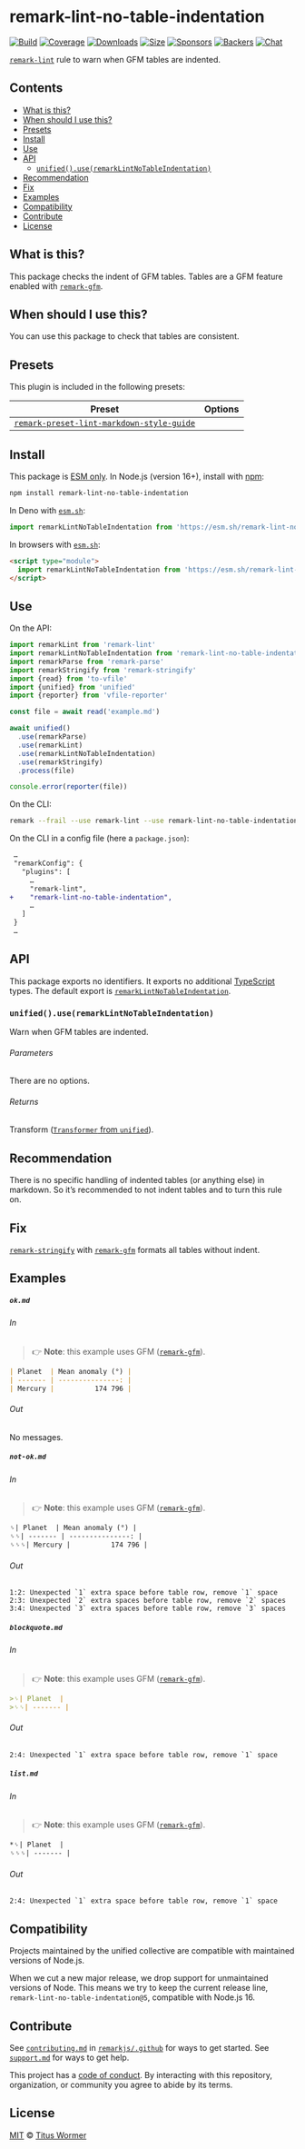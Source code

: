 <!--This file is generated-->

# remark-lint-no-table-indentation

[![Build][badge-build-image]][badge-build-url]
[![Coverage][badge-coverage-image]][badge-coverage-url]
[![Downloads][badge-downloads-image]][badge-downloads-url]
[![Size][badge-size-image]][badge-size-url]
[![Sponsors][badge-funding-sponsors-image]][badge-funding-url]
[![Backers][badge-funding-backers-image]][badge-funding-url]
[![Chat][badge-chat-image]][badge-chat-url]

[`remark-lint`][github-remark-lint] rule to warn when GFM tables are indented.

## Contents

* [What is this?](#what-is-this)
* [When should I use this?](#when-should-i-use-this)
* [Presets](#presets)
* [Install](#install)
* [Use](#use)
* [API](#api)
  * [`unified().use(remarkLintNoTableIndentation)`](#unifieduseremarklintnotableindentation)
* [Recommendation](#recommendation)
* [Fix](#fix)
* [Examples](#examples)
* [Compatibility](#compatibility)
* [Contribute](#contribute)
* [License](#license)

## What is this?

This package checks the indent of GFM tables.
Tables are a GFM feature enabled with
[`remark-gfm`][github-remark-gfm].

## When should I use this?

You can use this package to check that tables are consistent.

## Presets

This plugin is included in the following presets:

| Preset | Options |
| - | - |
| [`remark-preset-lint-markdown-style-guide`](https://github.com/remarkjs/remark-lint/tree/main/packages/remark-preset-lint-markdown-style-guide) | |

## Install

This package is [ESM only][github-gist-esm].
In Node.js (version 16+),
install with [npm][npm-install]:

```sh
npm install remark-lint-no-table-indentation
```

In Deno with [`esm.sh`][esm-sh]:

```js
import remarkLintNoTableIndentation from 'https://esm.sh/remark-lint-no-table-indentation@5'
```

In browsers with [`esm.sh`][esm-sh]:

```html
<script type="module">
  import remarkLintNoTableIndentation from 'https://esm.sh/remark-lint-no-table-indentation@5?bundle'
</script>
```

## Use

On the API:

```js
import remarkLint from 'remark-lint'
import remarkLintNoTableIndentation from 'remark-lint-no-table-indentation'
import remarkParse from 'remark-parse'
import remarkStringify from 'remark-stringify'
import {read} from 'to-vfile'
import {unified} from 'unified'
import {reporter} from 'vfile-reporter'

const file = await read('example.md')

await unified()
  .use(remarkParse)
  .use(remarkLint)
  .use(remarkLintNoTableIndentation)
  .use(remarkStringify)
  .process(file)

console.error(reporter(file))
```

On the CLI:

```sh
remark --frail --use remark-lint --use remark-lint-no-table-indentation .
```

On the CLI in a config file (here a `package.json`):

```diff
 …
 "remarkConfig": {
   "plugins": [
     …
     "remark-lint",
+    "remark-lint-no-table-indentation",
     …
   ]
 }
 …
```

## API

This package exports no identifiers.
It exports no additional [TypeScript][typescript] types.
The default export is
[`remarkLintNoTableIndentation`][api-remark-lint-no-table-indentation].

### `unified().use(remarkLintNoTableIndentation)`

Warn when GFM tables are indented.

###### Parameters

There are no options.

###### Returns

Transform ([`Transformer` from `unified`][github-unified-transformer]).

## Recommendation

There is no specific handling of indented tables (or anything else) in
markdown.
So it’s recommended to not indent tables and to turn this rule on.

## Fix

[`remark-stringify`][github-remark-stringify] with
[`remark-gfm`][github-remark-gfm] formats all tables without indent.

## Examples

##### `ok.md`

###### In

> 👉 **Note**: this example uses
> GFM ([`remark-gfm`][github-remark-gfm]).

```markdown
| Planet  | Mean anomaly (°) |
| ------- | ---------------: |
| Mercury |          174 796 |
```

###### Out

No messages.

##### `not-ok.md`

###### In

> 👉 **Note**: this example uses
> GFM ([`remark-gfm`][github-remark-gfm]).

```markdown
␠| Planet  | Mean anomaly (°) |
␠␠| ------- | ---------------: |
␠␠␠| Mercury |          174 796 |
```

###### Out

```text
1:2: Unexpected `1` extra space before table row, remove `1` space
2:3: Unexpected `2` extra spaces before table row, remove `2` spaces
3:4: Unexpected `3` extra spaces before table row, remove `3` spaces
```

##### `blockquote.md`

###### In

> 👉 **Note**: this example uses
> GFM ([`remark-gfm`][github-remark-gfm]).

```markdown
>␠| Planet  |
>␠␠| ------- |
```

###### Out

```text
2:4: Unexpected `1` extra space before table row, remove `1` space
```

##### `list.md`

###### In

> 👉 **Note**: this example uses
> GFM ([`remark-gfm`][github-remark-gfm]).

```markdown
*␠| Planet  |
␠␠␠| ------- |
```

###### Out

```text
2:4: Unexpected `1` extra space before table row, remove `1` space
```

## Compatibility

Projects maintained by the unified collective are compatible with maintained
versions of Node.js.

When we cut a new major release, we drop support for unmaintained versions of
Node.
This means we try to keep the current release line,
`remark-lint-no-table-indentation@5`,
compatible with Node.js 16.

## Contribute

See [`contributing.md`][github-dotfiles-contributing] in [`remarkjs/.github`][github-dotfiles-health] for ways
to get started.
See [`support.md`][github-dotfiles-support] for ways to get help.

This project has a [code of conduct][github-dotfiles-coc].
By interacting with this repository, organization, or community you agree to
abide by its terms.

## License

[MIT][file-license] © [Titus Wormer][author]

[api-remark-lint-no-table-indentation]: #unifieduseremarklintnotableindentation

[author]: https://wooorm.com

[badge-build-image]: https://github.com/remarkjs/remark-lint/workflows/main/badge.svg

[badge-build-url]: https://github.com/remarkjs/remark-lint/actions

[badge-chat-image]: https://img.shields.io/badge/chat-discussions-success.svg

[badge-chat-url]: https://github.com/remarkjs/remark/discussions

[badge-coverage-image]: https://img.shields.io/codecov/c/github/remarkjs/remark-lint.svg

[badge-coverage-url]: https://codecov.io/github/remarkjs/remark-lint

[badge-downloads-image]: https://img.shields.io/npm/dm/remark-lint-no-table-indentation.svg

[badge-downloads-url]: https://www.npmjs.com/package/remark-lint-no-table-indentation

[badge-funding-backers-image]: https://opencollective.com/unified/backers/badge.svg

[badge-funding-sponsors-image]: https://opencollective.com/unified/sponsors/badge.svg

[badge-funding-url]: https://opencollective.com/unified

[badge-size-image]: https://img.shields.io/bundlejs/size/remark-lint-no-table-indentation

[badge-size-url]: https://bundlejs.com/?q=remark-lint-no-table-indentation

[esm-sh]: https://esm.sh

[file-license]: https://github.com/remarkjs/remark-lint/blob/main/license

[github-dotfiles-coc]: https://github.com/remarkjs/.github/blob/main/code-of-conduct.md

[github-dotfiles-contributing]: https://github.com/remarkjs/.github/blob/main/contributing.md

[github-dotfiles-health]: https://github.com/remarkjs/.github

[github-dotfiles-support]: https://github.com/remarkjs/.github/blob/main/support.md

[github-gist-esm]: https://gist.github.com/sindresorhus/a39789f98801d908bbc7ff3ecc99d99c

[github-remark-gfm]: https://github.com/remarkjs/remark-gfm

[github-remark-lint]: https://github.com/remarkjs/remark-lint

[github-remark-stringify]: https://github.com/remarkjs/remark/tree/main/packages/remark-stringify

[github-unified-transformer]: https://github.com/unifiedjs/unified#transformer

[npm-install]: https://docs.npmjs.com/cli/install

[typescript]: https://www.typescriptlang.org
